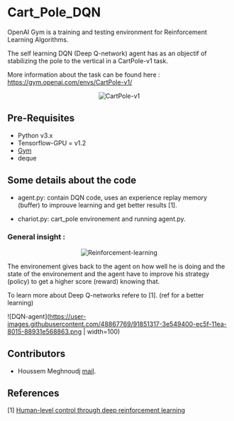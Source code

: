 # Cart_Pole_DQN
OpenAI Gym is a training and testing environment for Reinforcement Learning Algorithms.

The self learning DQN (Deep Q-network) agent has as an objectif of stabilizing the pole to the vertical in a CartPole-v1 task.

More information about the task can be found here : https://gym.openai.com/envs/CartPole-v1/

<p align="center">
  <img src="https://cdn-images-1.medium.com/max/1600/1*oMSg2_mKguAGKy1C64UFlw.gif" alt="CartPole-v1" />
</p>

## Pre-Requisites
* Python v3.x
* Tensorflow-GPU = v1.2
* [Gym](https://github.com/openai/gym)
* deque

## Some details about the code
* agent.py: contain DQN code, uses an experience replay memory (buffer) to improuve learning and get better results [1].

* chariot.py: cart_pole environement and running agent.py. 

### General insight :
<p align="center">
  <img src="https://user-images.githubusercontent.com/48867769/91853305-495cf380-ec62-11ea-95ff-c535914ad51d.jpg" alt="Reinforcement-learning" />
</p>

The environement gives back to the agent on how well he is doing and the state of the environement and the agent have to improve his strategy (policy) to get a higher score (reward) knowing that.

To learn more about Deep Q-networks refere to [1]. (ref for a better learning)

![DQN-agent](https://user-images.githubusercontent.com/48867769/91851317-3e549400-ec5f-11ea-8015-88931e568863.png | width=100)

## Contributors
* Houssem Meghnoudj [mail](mailto:houssem.meghnoudj@gmail.com).

## References
[1] [Human-level control through deep reinforcement learning](https://www.nature.com/articles/nature14236)
